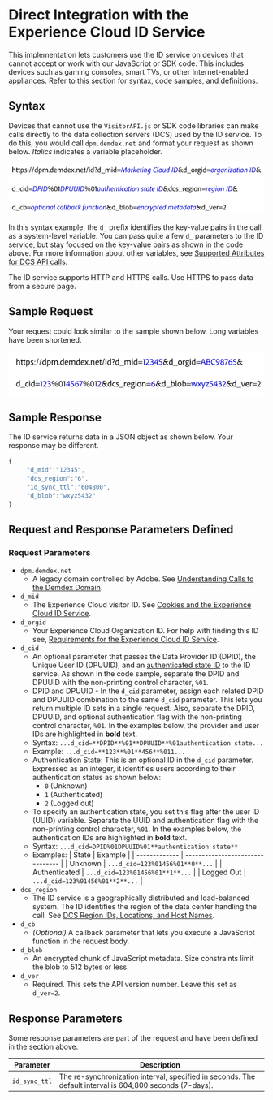 # Direct Integration with the Experience Cloud ID Service

This implementation lets customers use the ID service on devices that cannot accept or work with our JavaScript or SDK code. This includes devices such as gaming consoles, smart TVs, or other Internet-enabled appliances. Refer to this section for syntax, code samples, and definitions.

## Syntax

Devices that cannot use the `VisitorAPI.js` or SDK code libraries can make calls directly to the data collection servers \(DCS\) used by the ID service. To do this, you would call `dpm.demdex.net` and format your request as shown below. *Italics* indicates a variable placeholder.

![](../../assets/directSyntax.png) 

In this syntax example, the `d_` prefix identifies the key-value pairs in the call as a system-level variable. You can pass quite a few `d_` parameters to the ID service, but stay focused on the key-value pairs as shown in the code above. For more information about other variables, see [Supported Attributes for DCS API calls](https://marketing.adobe.com/resources/help/en_US/aam/dcs-keys.html).

The ID service supports HTTP and HTTPS calls. Use HTTPS to pass data from a secure page.

## Sample Request

Your request could look similar to the sample shown below. Long variables have been shortened.

![](../../assets/directExample.png) 

## Sample Response

The ID service returns data in a JSON object as shown below. Your response may be different.

```javascript
{
     "d_mid":"12345",
     "dcs_region":"6",
     "id_sync_ttl":"604800",
     "d_blob":"wxyz5432"
}
```

## Request and Response Parameters Defined

### Request Parameters

+ `dpm.demdex.net` 
    + A legacy domain controlled by Adobe. See [Understanding Calls to the Demdex Domain](https://marketing.adobe.com/resources/help/en_US/aam/demdex-calls.html).
+ `d_mid` 
    + The Experience Cloud visitor ID. See [Cookies and the Experience Cloud ID Service](mcvid_cookies.html#).
+ `d_orgid`
    + Your Experience Cloud Organization ID. For help with finding this ID see, [Requirements for the Experience Cloud ID Service](mcvid-requirements.html#).
+ `d_cid`
    + An optional parameter that passes the Data Provider ID \(DPID\), the Unique User ID \(DPUUID\), and an [authenticated state ID](mcvid-authenticated-state.html#) to the ID service. As shown in the code sample, separate the DPID and DPUUID with the non-printing control character, `%01`.
     + DPID and DPUUID - In the `d_cid` parameter, assign each related DPID and DPUUID combination to the same `d_cid` parameter. This lets you return multiple ID sets in a single request. Also, separate the DPID, DPUUID, and optional authentication flag with the non-printing control character, `%01`. In the examples below, the provider and user IDs are highlighted in **bold** text.
     + Syntax: `...d_cid=**DPID**%01**DPUUID**%01authentication state...` 
     + Example: `...d_cid=**123**%01**456**%011...` 
     + Authentication State: This is an optional ID in the `d_cid` parameter. Expressed as an integer, it identifies users according to their authentication status as shown below:
          + `0` \(Unknown\)
          + `1` \(Authenticated\)
          + `2` \(Logged out\)
     + To specify an authentication state, you set this flag after the user ID \(UUID\) variable. Separate the UUID and authentication flag with the non-printing control character, `%01`. In the examples below, the authentication IDs are highlighted in **bold** text.
     + Syntax: `...d_cid=DPID%01DPUUID%01**authentication state**` 
     + Examples: | State         | Example                          |
| ------------- | -------------------------------- |
| Unknown       | `...d_cid=123%01456%01**0**...`  |
| Authenticated | `...d_cid=123%01456%01**1**...`  |
| Logged Out    | `...d_cid=123%01456%01**2**...`  |
+ `dcs_region` 
     + The ID service is a geographically distributed and load-balanced system. The ID identifies the region of the data center handling the call. See [DCS Region IDs, Locations, and Host Names](https://marketing.adobe.com/resources/help/en_US/aam/dcs-regions.html).
+ `d_cb` 
     + *\(Optional\)* A callback parameter that lets you execute a JavaScript function in the request body.
+ `d_blob`
     + An encrypted chunk of JavaScript metadata. Size constraints limit the blob to 512 bytes or less.
+ `d_ver`
     + Required. This sets the API version number. Leave this set as `d_ver=2`.

## Response Parameters

Some response parameters are part of the request and have been defined in the section above.

| Parameter     | Description                                                                                              |
| ------------- | -------------------------------------------------------------------------------------------------------- |
| `id_sync_ttl` | The re-synchronization interval, specified in seconds. The default interval is 604,800 seconds (7-days). |
